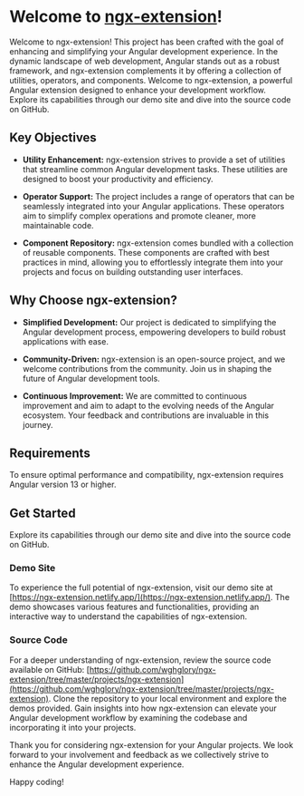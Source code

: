 # Welcome to [ngx-extension](https://ngx-extension.netlify.app/)!

Welcome to ngx-extension! This project has been crafted with the goal of enhancing and simplifying your Angular
development experience. In the dynamic landscape of web development, Angular stands out as a robust framework, and
ngx-extension complements it by offering a collection of utilities, operators, and components. Welcome to ngx-extension,
a powerful Angular extension designed to enhance your development workflow. Explore its capabilities through our demo
site and dive into the source code on GitHub.

## Key Objectives

- **Utility Enhancement:** ngx-extension strives to provide a set of utilities that streamline common Angular
  development tasks. These utilities are designed to boost your productivity and efficiency.

- **Operator Support:** The project includes a range of operators that can be seamlessly integrated into your Angular
  applications. These operators aim to simplify complex operations and promote cleaner, more maintainable code.

- **Component Repository:** ngx-extension comes bundled with a collection of reusable components. These components are
  crafted with best practices in mind, allowing you to effortlessly integrate them into your projects and focus on
  building outstanding user interfaces.

## Why Choose ngx-extension?

- **Simplified Development:** Our project is dedicated to simplifying the Angular development process, empowering
  developers to build robust applications with ease.

- **Community-Driven:** ngx-extension is an open-source project, and we welcome contributions from the community. Join
  us in shaping the future of Angular development tools.

- **Continuous Improvement:** We are committed to continuous improvement and aim to adapt to the evolving needs of the
  Angular ecosystem. Your feedback and contributions are invaluable in this journey.

## Requirements

To ensure optimal performance and compatibility, ngx-extension requires Angular version 13 or higher.

## Get Started

Explore its capabilities through our demo site and dive into the source code on GitHub.

### Demo Site

To experience the full potential of ngx-extension, visit our demo site at
[https://ngx-extension.netlify.app/](https://ngx-extension.netlify.app/). The demo showcases various features and
functionalities, providing an interactive way to understand the capabilities of ngx-extension.

### Source Code

For a deeper understanding of ngx-extension, review the source code available on GitHub:
[https://github.com/wghglory/ngx-extension/tree/master/projects/ngx-extension](https://github.com/wghglory/ngx-extension/tree/master/projects/ngx-extension).
Clone the repository to your local environment and explore the demos provided. Gain insights into how ngx-extension can
elevate your Angular development workflow by examining the codebase and incorporating it into your projects.

Thank you for considering ngx-extension for your Angular projects. We look forward to your involvement and feedback as
we collectively strive to enhance the Angular development experience.

Happy coding!
